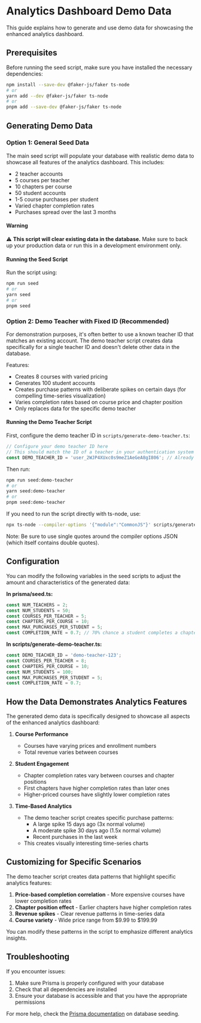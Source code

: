 # Analytics Dashboard Demo Data

This guide explains how to generate and use demo data for showcasing the enhanced analytics dashboard.

## Prerequisites

Before running the seed script, make sure you have installed the necessary dependencies:

```bash
npm install --save-dev @faker-js/faker ts-node
# or
yarn add --dev @faker-js/faker ts-node
# or
pnpm add --save-dev @faker-js/faker ts-node
```

## Generating Demo Data

### Option 1: General Seed Data

The main seed script will populate your database with realistic demo data to showcase all features of the analytics dashboard. This includes:

- 2 teacher accounts
- 5 courses per teacher
- 10 chapters per course
- 50 student accounts
- 1-5 course purchases per student
- Varied chapter completion rates
- Purchases spread over the last 3 months

#### Warning

⚠️ **This script will clear existing data in the database.** Make sure to back up your production data or run this in a development environment only.

#### Running the Seed Script

Run the script using:

```bash
npm run seed
# or 
yarn seed
# or
pnpm seed
```

### Option 2: Demo Teacher with Fixed ID (Recommended)

For demonstration purposes, it's often better to use a known teacher ID that matches an existing account. The demo teacher script creates data specifically for a single teacher ID and doesn't delete other data in the database.

Features:
- Creates 8 courses with varied pricing
- Generates 100 student accounts
- Creates purchase patterns with deliberate spikes on certain days (for compelling time-series visualization)
- Varies completion rates based on course price and chapter position
- Only replaces data for the specific demo teacher

#### Running the Demo Teacher Script

First, configure the demo teacher ID in `scripts/generate-demo-teacher.ts`:

```typescript
// Configure your demo teacher ID here
// This should match the ID of a teacher in your authentication system
const DEMO_TEACHER_ID = 'user_2WJP4XUxc0s9meZ1AeGeA8gI806'; // Already set to your teacher ID
```

Then run:

```bash
npm run seed:demo-teacher
# or 
yarn seed:demo-teacher
# or
pnpm seed:demo-teacher
```

If you need to run the script directly with ts-node, use:

```bash
npx ts-node --compiler-options '{"module":"CommonJS"}' scripts/generate-demo-teacher.ts
```

Note: Be sure to use single quotes around the compiler options JSON (which itself contains double quotes).

## Configuration

You can modify the following variables in the seed scripts to adjust the amount and characteristics of the generated data:

**In prisma/seed.ts:**
```typescript
const NUM_TEACHERS = 2;
const NUM_STUDENTS = 50;
const COURSES_PER_TEACHER = 5;
const CHAPTERS_PER_COURSE = 10;
const MAX_PURCHASES_PER_STUDENT = 5;
const COMPLETION_RATE = 0.7; // 70% chance a student completes a chapter they've started
```

**In scripts/generate-demo-teacher.ts:**
```typescript
const DEMO_TEACHER_ID = 'demo-teacher-123';
const COURSES_PER_TEACHER = 8;
const CHAPTERS_PER_COURSE = 10;
const NUM_STUDENTS = 100;
const MAX_PURCHASES_PER_STUDENT = 5;
const COMPLETION_RATE = 0.7;
```

## How the Data Demonstrates Analytics Features

The generated demo data is specifically designed to showcase all aspects of the enhanced analytics dashboard:

1. **Course Performance**
   - Courses have varying prices and enrollment numbers
   - Total revenue varies between courses

2. **Student Engagement**
   - Chapter completion rates vary between courses and chapter positions
   - First chapters have higher completion rates than later ones
   - Higher-priced courses have slightly lower completion rates

3. **Time-Based Analytics**
   - The demo teacher script creates specific purchase patterns:
     - A large spike 15 days ago (3x normal volume)
     - A moderate spike 30 days ago (1.5x normal volume)
     - Recent purchases in the last week
   - This creates visually interesting time-series charts

## Customizing for Specific Scenarios

The demo teacher script creates data patterns that highlight specific analytics features:

1. **Price-based completion correlation** - More expensive courses have lower completion rates
2. **Chapter position effect** - Earlier chapters have higher completion rates
3. **Revenue spikes** - Clear revenue patterns in time-series data
4. **Course variety** - Wide price range from $9.99 to $199.99

You can modify these patterns in the script to emphasize different analytics insights.

## Troubleshooting

If you encounter issues:

1. Make sure Prisma is properly configured with your database
2. Check that all dependencies are installed
3. Ensure your database is accessible and that you have the appropriate permissions

For more help, check the [Prisma documentation](https://www.prisma.io/docs/) on database seeding. 